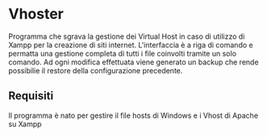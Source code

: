 # Vhoster
Programma che sgrava la gestione dei Virtual Host in caso di utilizzo di Xampp per la creazione di siti internet. 
L'interfaccia è a riga di comando e permatta una gestione completa di tutti i file coinvolti tramite un solo comando.
Ad ogni modifica effettuata viene generato un backup che rende possibilie il restore della configurazione precedente.
## Requisiti
Il programma è nato per gestire il file hosts di Windows e i Vhost di Apache su Xampp

